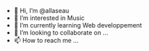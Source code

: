 - 👋 Hi, I’m @allaseau
- 👀 I’m interested in Music
- 🌱 I’m currently learning Web developpement
- 💞️ I’m looking to collaborate on ...
- 📫 How to reach me ...

<!---
allaseau/allaseau is a ✨ special ✨ repository because its `README.md` (this file) appears on your GitHub profile.
You can click the Preview link to take a look at your changes.
--->
